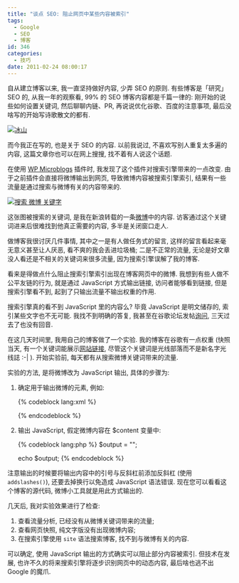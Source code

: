 ```yaml
---
title: "谈点 SEO: 阻止网页中某些内容被索引"
tags:
  - Google
  - SEO
  - 博客
id: 346
categories:
  - 技巧
date: 2011-02-24 08:00:17
---
```


自从建立博客以来, 我一直坚持做好内容, 少弄 SEO 的原则. 有些博客是「研究」SEO 的, 从我一年的观察看, 99% 的 SEO 博客内容都是千篇一律的: 刚开始的说些如何设置关键词, 然后聊聊内链、PR, 再说说优化谷歌、百度的注意事项, 最后没啥写的开始写诗歌散文的都有.

[![冰山](//beamnote-img.oss-cn-shanghai.aliyuncs.com/2011/iceburg.jpg)](//beamnote-img.oss-cn-shanghai.aliyuncs.com/2011/iceburg.jpg)<!-- more -->

而今我正在写的, 也是关于 SEO 的内容. 以前我说过, 不喜欢写别人重复太多遍的内容, 这篇文章你也可以在网上搜搜, 找不着有人说这个话题.

在使用 [WP Microblogs](//beamnote.com/2011/wp-microblogs/) 插件时, 我发现了这个插件对搜索引擎带来的一点改变. 由于之前插件会直接将微博输出到网页, 导致微博内容被搜索引擎索引, 结果有一些流量是通过搜索与微博有关的内容带来的.

[![搜索 微博 关键字](//beamnote-img.oss-cn-shanghai.aliyuncs.com/2011/microblog-search.jpg)](//beamnote-img.oss-cn-shanghai.aliyuncs.com/2011/microblog-search.jpg)

这张图被搜索的关键词, 是我在新浪转载的一条[微博](http://t.sina.com.cn/1691265967/5en0SpHilYL)中的内容. 访客通过这个关键词进来后很难找到他真正需要的内容, 多半是关闭窗口走人.

做博客我很讨厌几件事情, 其中之一是有人做任务式的留言, 这样的留言看起来毫无意义甚至让人厌恶, 看不爽的我会丢进垃圾桶; 二是不正常的流量, 无论是好文章没人看还是不相关的关键词来很多流量, 因为搜索引擎误解了我的博客.

看来是得做点什么阻止搜索引擎索引出现在博客网页中的微博. 我想到有些人做不公平友链的行为, 就是通过 JavaScript 方式输出链接, 访问者能够看到链接, 但是搜索引擎看不到, 起到了只输出流量不输出权重的作用.

搜索引擎真的看不到 JavaScript 里的内容么? 毕竟 JavaScript 是明文储存的, 索引某些文字也不无可能. 我找不到明确的答复, 我甚至在谷歌论坛发帖[询问](http://www.google.com/support/forum/p/webmasters/thread?tid=3a397e4333409ee6&amp;hl=zh-CN), 三天过去了也没有回音.

在这几天时间里, 我用自己的博客做了一个实验. 我的博客在谷歌有一点权重 (快照当天, 有一个关键词能展示[网站链接](https://www.google.com/support/webmasters/bin/answer.py?answer=47334&amp;hl=zh-CN), 尽管这个关键词是光线部落而不是新名字光线誌 :-| ). 开始实验前, 每天都有从搜索微博关键词带来的流量.

实验的方法, 是将微博改为 JavaScript 输出, 具体的步骤为:

1. 确定用于输出微博的元素, 例如:

    {% codeblock lang:xml %}
    <div id="microblog"></div>
    {% endcodeblock %}

2. 输出 JavaScript, 假定微博内容在 $content 变量中:

    {% codeblock lang:php %}
    $output = "<script type="text/javascript">n";
    $output .= "var microblog = "" . str_replace("r", '', str_replace("n", '', addslashes($content))). "";n";
    $output .= "document.getElementById('microblog').innerHTML = mc;n";
    $output .= "</script>";

    echo $output;
    {% endcodeblock %}

注意输出的时候要将输出内容中的引号与反斜杠前添加反斜杠 (使用 `addslashes()`), 还要去掉换行以免造成 JavaScript 语法错误.
现在您可以看看这个博客的源代码, 微博小工具就是用此方式输出的.

几天后, 我对实验效果进行了检查:

1. 查看流量分析, 已经没有从微博关键词带来的流量;
2. 查看网页快照, 纯文字版没有出现微博内容;
3. 在搜索引擎使用 `site` 语法搜索博客, 找不到与微博有关的内容.

可以确定, 使用 JavaScript 输出的方式确实可以阻止部分内容被索引. 但技术在发展, 也许不久的将来搜索引擎将逐步识别网页中的动态内容, 最后啥也逃不出 Google 的魔爪.
